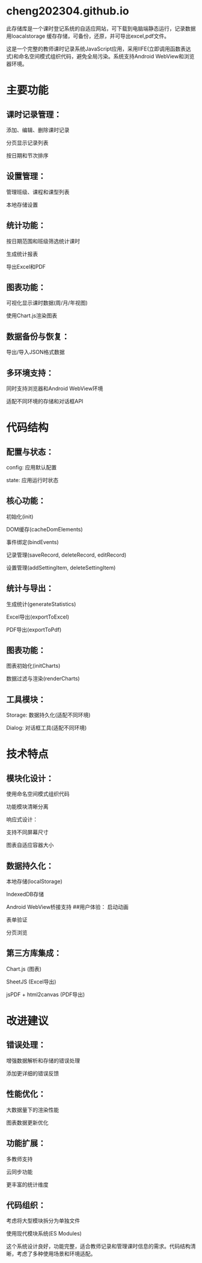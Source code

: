 # cheng202304.github.io
此存储库是一个课时登记系统的自适应网站，可下载到电脑端静态运行，记录数据用loacalstorage 缓存存储，可备份，还原，并可导出excel,pdf文件。

这是一个完整的教师课时记录系统JavaScript应用，采用IIFE(立即调用函数表达式)和命名空间模式组织代码，避免全局污染。系统支持Android WebView和浏览器环境。

# 主要功能
## 课时记录管理：
添加、编辑、删除课时记录

分页显示记录列表

按日期和节次排序

## 设置管理：
管理班级、课程和课型列表

本地存储设置

## 统计功能：
按日期范围和班级筛选统计课时

生成统计报表

导出Excel和PDF

## 图表功能：
可视化显示课时数据(周/月/年视图)

使用Chart.js渲染图表

## 数据备份与恢复：

导出/导入JSON格式数据

## 多环境支持：
同时支持浏览器和Android WebView环境

适配不同环境的存储和对话框API

# 代码结构
##  配置与状态：
config: 应用默认配置

state: 应用运行时状态
## 核心功能：

初始化(init)

DOM缓存(cacheDomElements)

事件绑定(bindEvents)

记录管理(saveRecord, deleteRecord, editRecord)

设置管理(addSettingItem, deleteSettingItem)

## 统计与导出：
生成统计(generateStatistics)

Excel导出(exportToExcel)

PDF导出(exportToPdf)

##  图表功能：
图表初始化(initCharts)

数据过滤与渲染(renderCharts)

## 工具模块：
Storage: 数据持久化(适配不同环境)

Dialog: 对话框工具(适配不同环境)

# 技术特点
## 模块化设计：
使用命名空间模式组织代码

功能模块清晰分离

响应式设计：

支持不同屏幕尺寸

图表自适应容器大小

## 数据持久化：
本地存储(localStorage)

IndexedDB存储

Android WebView桥接支持
##用户体验：
启动动画

表单验证

分页浏览
## 第三方库集成：
Chart.js (图表)

SheetJS (Excel导出)

jsPDF + html2canvas (PDF导出)

# 改进建议
## 错误处理：
增强数据解析和存储的错误处理

添加更详细的错误反馈

## 性能优化：
大数据量下的渲染性能

图表数据更新优化

## 功能扩展：
多教师支持

云同步功能

更丰富的统计维度

## 代码组织：
考虑将大型模块拆分为单独文件

使用现代模块系统(ES Modules)

这个系统设计良好，功能完整，适合教师记录和管理课时信息的需求。代码结构清晰，考虑了多种使用场景和环境适配。
